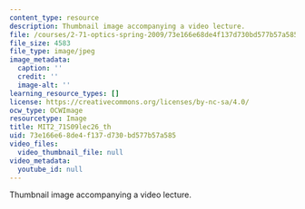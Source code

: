 ```yaml
---
content_type: resource
description: Thumbnail image accompanying a video lecture.
file: /courses/2-71-optics-spring-2009/73e166e68de4f137d730bd577b57a585_MIT2_71S09lec26_th.jpg
file_size: 4583
file_type: image/jpeg
image_metadata:
  caption: ''
  credit: ''
  image-alt: ''
learning_resource_types: []
license: https://creativecommons.org/licenses/by-nc-sa/4.0/
ocw_type: OCWImage
resourcetype: Image
title: MIT2_71S09lec26_th
uid: 73e166e6-8de4-f137-d730-bd577b57a585
video_files:
  video_thumbnail_file: null
video_metadata:
  youtube_id: null
---
```

Thumbnail image accompanying a video lecture.